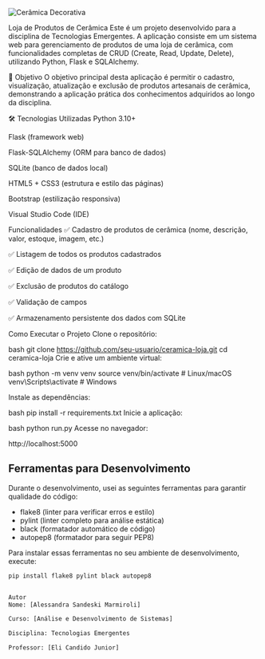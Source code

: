  ![Cerâmica Decorativa](include/assets/ceramica.png)

 Loja de Produtos de Cerâmica
Este é um projeto desenvolvido para a disciplina de Tecnologias Emergentes. A aplicação consiste em um sistema web para gerenciamento de produtos de uma loja de cerâmica, com funcionalidades completas de CRUD (Create, Read, Update, Delete), utilizando Python, Flask e SQLAlchemy.

🎯 Objetivo
O objetivo principal desta aplicação é permitir o cadastro, visualização, atualização e exclusão de produtos artesanais de cerâmica, demonstrando a aplicação prática dos conhecimentos adquiridos ao longo da disciplina.

🛠️ Tecnologias Utilizadas
Python 3.10+

Flask (framework web)

Flask-SQLAlchemy (ORM para banco de dados)

SQLite (banco de dados local)

HTML5 + CSS3 (estrutura e estilo das páginas)

Bootstrap (estilização responsiva)

Visual Studio Code (IDE)

Funcionalidades
✅ Cadastro de produtos de cerâmica (nome, descrição, valor, estoque, imagem, etc.)

✅ Listagem de todos os produtos cadastrados

✅ Edição de dados de um produto

✅ Exclusão de produtos do catálogo

✅ Validação de campos

✅ Armazenamento persistente dos dados com SQLite

Como Executar o Projeto
Clone o repositório:

bash
git clone https://github.com/seu-usuario/ceramica-loja.git
cd ceramica-loja
Crie e ative um ambiente virtual:

bash
python -m venv venv
source venv/bin/activate  # Linux/macOS
venv\Scripts\activate     # Windows

Instale as dependências:

bash
pip install -r requirements.txt
Inicie a aplicação:

bash
python run.py
Acesse no navegador:

http://localhost:5000

## Ferramentas para Desenvolvimento

Durante o desenvolvimento, usei as seguintes ferramentas para garantir qualidade do código:

- flake8 (linter para verificar erros e estilo)
- pylint (linter completo para análise estática)
- black (formatador automático de código)
- autopep8 (formatador para seguir PEP8)

Para instalar essas ferramentas no seu ambiente de desenvolvimento, execute:

```bash
pip install flake8 pylint black autopep8


Autor
Nome: [Alessandra Sandeski Marmiroli]

Curso: [Análise e Desenvolvimento de Sistemas]

Disciplina: Tecnologias Emergentes

Professor: [Eli Candido Junior]